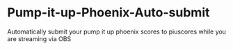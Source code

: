 # Pump-it-up-Phoenix-Auto-submit
Automatically submit your pump it up phoenix scores to piuscores while you are streaming via OBS
